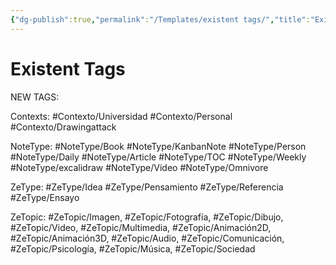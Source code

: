 ```yaml
---
{"dg-publish":true,"permalink":"/Templates/existent tags/","title":"Existent Tags","updated":"2023-10-04T21:48:12.513-05:00"}
---
```



# Existent Tags

NEW TAGS: 

Contexts: #Contexto/Universidad #Contexto/Personal #Contexto/Drawingattack

NoteType: #NoteType/Book #NoteType/KanbanNote #NoteType/Person #NoteType/Daily #NoteType/Article #NoteType/TOC #NoteType/Weekly #NoteType/excalidraw #NoteType/Video #NoteType/Omnivore 

ZeType: #ZeType/Idea #ZeType/Pensamiento #ZeType/Referencia #ZeType/Ensayo 

ZeTopic: #ZeTopic/Imagen, #ZeTopic/Fotografía, #ZeTopic/Dibujo, #ZeTopic/Video, #ZeTopic/Multimedia, #ZeTopic/Animación2D, #ZeTopic/Animación3D, #ZeTopic/Audio, #ZeTopic/Comunicación, #ZeTopic/Psicología, #ZeTopic/Música, #ZeTopic/Sociedad 
